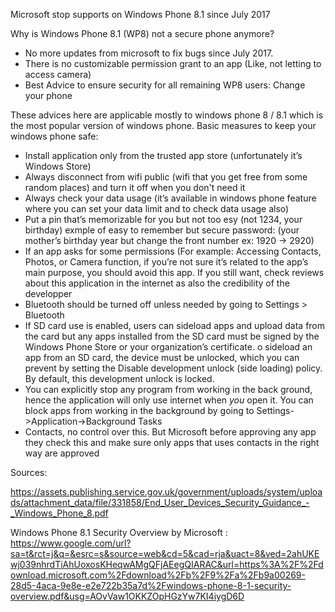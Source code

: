 Microsoft stop supports on Windows Phone 8.1 since July 2017

Why is Windows Phone 8.1 (WP8) not a secure phone anymore?
- No more updates from microsoft to fix bugs since July 2017.
- There is no customizable permission grant to an app (Like, not letting to access camera)
- Best Advice to ensure security for all remaining WP8 users: Change your phone

These advices here are applicable mostly to windows phone 8 / 8.1 which is the most popular version of windows phone.
Basic measures to keep your windows phone safe:

- Install application only from the trusted app store (unfortunately it’s Windows Store)
- Always disconnect from wifi public (wifi that you get free from some random places) and turn it off when you don't need it
- Always check your data usage (it’s available in windows phone feature where you can set your data limit and to check data usage also)
- Put a pin that’s memorizable for you but not too esy (not 1234, your birthday) exmple of easy to remember but secure password: (your mother’s birthday year but change the front number ex: 1920 → 2920)
- If an app asks for some permissions (For example: Accessing Contacts, Photos, or Camera function, if you’re not sure it’s related to the app’s main purpose, you should avoid this app. If you still want, check reviews about this application in the internet as also the credibility of the developper
- Bluetooth should be turned off unless needed by going to Settings > Bluetooth
- If SD card use is enabled, users can sideload apps and upload data from the card but any apps installed from the SD card must             be signed by the Windows Phone Store or your organization’s certificate. o sideload an app from an SD card, the device must be unlocked, which you can prevent by setting the Disable development unlock (side loading) policy. By default, this development unlock is locked.
- You can explicitly stop any program from working in the back ground, hence the application will only use internet when *you* open it. You can block apps from working in the background by going to Settings->Application->Background Tasks
- Contacts, no control over this. But Microsoft before approving any app they check this and make sure only apps that uses contacts in the right way are approved


Sources: 

https://assets.publishing.service.gov.uk/government/uploads/system/uploads/attachment_data/file/331858/End_User_Devices_Security_Guidance_-_Windows_Phone_8.pdf

 Windows Phone 8.1 Security Overview by Microsoft : https://www.google.com/url?sa=t&rct=j&q=&esrc=s&source=web&cd=5&cad=rja&uact=8&ved=2ahUKEwj039nhrdTiAhUoxosKHeqwAMgQFjAEegQIARAC&url=https%3A%2F%2Fdownload.microsoft.com%2Fdownload%2Fb%2F9%2Fa%2Fb9a00269-28d5-4aca-9e8e-e2e722b35a7d%2Fwindows-phone-8-1-security-overview.pdf&usg=AOvVaw1OKKZOpHGzYw7KI4iygD6D
